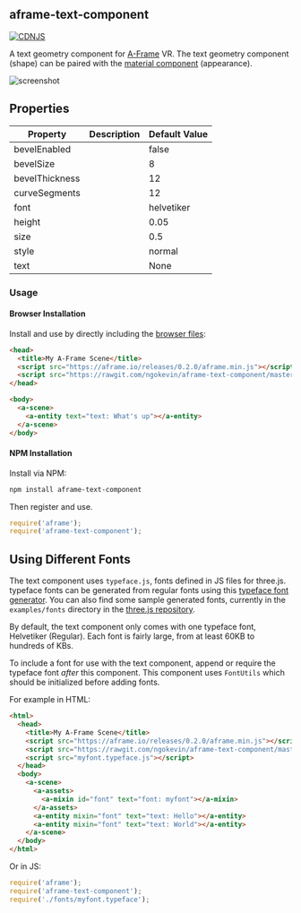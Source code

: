 ## aframe-text-component

[![CDNJS](https://img.shields.io/cdnjs/v/aframe-text-component.svg)](https://cdnjs.com/libraries/aframe-text-component)

A text geometry component for [A-Frame](https://aframe.io) VR. The text geometry
component (shape) can be paired with the [material component](https://aframe.io/docs/components/material.html) (appearance).

![screenshot](https://cloud.githubusercontent.com/assets/674727/11915616/59342aca-a663-11e5-9b6b-8a0b243fe5da.png)

## Properties

| Property       | Description | Default Value |
| --------       | ----------- | ------------- |
| bevelEnabled   |             | false         |
| bevelSize      |             | 8             |
| bevelThickness |             | 12            |
| curveSegments  |             | 12            |
| font           |             | helvetiker    |
| height         |             | 0.05          |
| size           |             | 0.5           |
| style          |             | normal        |
| text           |             | None          |

### Usage

#### Browser Installation

Install and use by directly including the [browser files](dist):

```html
<head>
  <title>My A-Frame Scene</title>
  <script src="https://aframe.io/releases/0.2.0/aframe.min.js"></script>
  <script src="https://rawgit.com/ngokevin/aframe-text-component/master/dist/aframe-text-component.min.js"></script>
</head>

<body>
  <a-scene>
    <a-entity text="text: What's up"></a-entity>
  </a-scene>
</body>
```

#### NPM Installation

Install via NPM:

```bash
npm install aframe-text-component
```

Then register and use.

```js
require('aframe');
require('aframe-text-component');
```

## Using Different Fonts

The text component uses `typeface.js`, fonts defined in JS files for three.js.
typeface fonts can be generated from regular fonts using this [typeface
font generator](http://gero3.github.io/facetype.js/). You can also find some
sample generated fonts, currently in the `examples/fonts` directory in the [three.js
repository](https://github.com/mrdoob/three.js).

By default, the text component only comes with one typeface font, Helvetiker
(Regular). Each font is fairly large, from at least 60KB to hundreds of KBs.

To include a font for use with the text component, append or require the
typeface font *after* this component. This component uses `FontUtils` which
should be initialized before adding fonts.

For example in HTML:

```html
<html>
  <head>
    <title>My A-Frame Scene</title>
    <script src="https://aframe.io/releases/0.2.0/aframe.min.js"></script>
    <script src="https://rawgit.com/ngokevin/aframe-text-component/master/dist/aframe-text-component.min.js"></script>
    <script src="myfont.typeface.js"></script>
  </head>
  <body>
    <a-scene>
      <a-assets>
        <a-mixin id="font" text="font: myfont"></a-mixin>
      </a-assets>
      <a-entity mixin="font" text="text: Hello"></a-entity>
      <a-entity mixin="font" text="text: World"></a-entity>
    </a-scene>
  </body>
</html>
```

Or in JS:

```js
require('aframe');
require('aframe-text-component');
require('./fonts/myfont.typeface');
```
